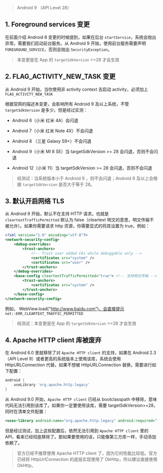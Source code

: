 > Android 9 （API Level 28）



## 1. Foreground services 变更

在前面介绍 Android 8 变更的时候提到，如果在后台 `startService`，系统会抛出异常。需要我们启动前台服务。从 Android 9 开始，使用前台服务需要声明 `FOREGROUND_SERVICE`，否则会抛出 `SecurityException`。



> 本变更是在 App 的 `targetSdkVersion` >=28 才会生效



## 2. FLAG_ACTIVITY_NEW_TASK 变更

从 Android 9 开始，当你使用非 activity context 去启动 activity，必须加上 `FLAG_ACTIVITY_NEW_TASK`



根据官网的描述本变更，会影响所有 Android 9 及以上系统，不管 `targetSdkVersion` 是多少。但是经过实测：



- Android 6（小米 红米 4A）会闪退

- Android 7（小米 红米 Note 4X）不会闪退

- Android 8 （三星 Galaxy S9+）不会闪退

- Android 9（小米 MI 8 SE）当 targetSdkVersion >= 28 会闪退，否则不会闪退

- Android 12（小米 11）当 targetSdkVersion >= 28 会闪退，否则不会闪退



> 经测试：当系统版本小于 Android 9 ，则不会闪退；Android 9 及以上会根据 `targetSdkVersion` 是否大于等于 28。



## 3. 默认开启网络 TLS

从 Android 9 开始，默认不在支持 HTTP 请求。也就是 `cleartextTrafficPermitted` 默认为 false（cleartext 明文的意思，明文传输不被允许）。如果你需要请求 http 资源，你需要显式的将其设置为 true，例如：

```xml
<?xml version="1.0" encoding="utf-8"?>
<network-security-config>
    <debug-overrides>
        <trust-anchors>
            <!-- Trust user added CAs while debuggable only -->
            <certificates src="system" />
            <certificates src="user" />
        </trust-anchors>
    </debug-overrides>
    <base-config cleartextTrafficPermitted="true"> <!-- 支持明文传输 -->
        <trust-anchors>
            <certificates src="system" />
        </trust-anchors>
    </base-config>
</network-security-config>
```

例如， WebView.load("http://www.baidu.com")，会直接提示 `net::ERR_CLEARTEXT_TRAFFIC_PERMITTED`



> 经测试：本变更是在 App 的 `targetSdkVersion` >=28 才会生效



## 4. Apache HTTP client 库被废弃

在 Android 6.0 里就移除了对 `Apache HTTP client` 的支持，如果在 Android 2.3（API Level 9）或者更高的系统版本上使用该库，系统会使用 HttpURLConnection 代替。如果不想被 HttpURLConnection 替换，需要进行如下配置：

```gradle
android {
    useLibrary 'org.apache.http.legacy'
}
```



从 Android 9.0 开始，`Apache HTTP client` 已经从 bootclasspath 中移除，意味代码无法引用到该库了。如果你一定要使用该库，需要 targetSdkVersion>=28，同时在清单文件配置：

```xml
<uses-library android:name="org.apache.http.legacy" android:required="false"/>
```



但是经过测试，加上这些配置后，依然无法引用到 `Apache HTTP client` 里的 API，看来已经彻底移除了。那如果要使用的话，只能像第三方库一样，手动添加依赖了。



> 官方已经不推荐使用 Apache HTTP client 了，因为它的性能比较低。官方已经将 HttpUrlConnection 的底层实现使用了 OkHttp，所以建议直接使用 OkHttp。





